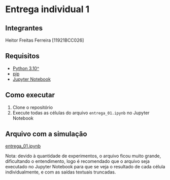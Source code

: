 # Entrega individual 1

## Integrantes

Heitor Freitas Ferreira [11921BCC026]

## Requisitos

- [Python 3.10^](https://www.python.org/downloads/release/python-31011/)
- [pip](https://pip.pypa.io/en/stable/installation/)
- [Jupyter Notebook](https://jupyter.org/install)

## Como executar

1. Clone o repositório
2. Execute todas as células do arquivo `entrega_01.ipynb` no Jupyter Notebook

## Arquivo com a simulação

[entrega_01.ipynb](entrega_01.pdf)

Nota: devido à quantidade de experimentos, o arquivo ficou muito grande, dificultando o entendimento, logo é recomendado que o arquivo seja executado no Jupyter Notebook para que se veja o resultado de cada célula individualmente, e com as saídas textuais truncadas.